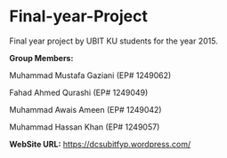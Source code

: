 # Final-year-Project
Final year project by UBIT KU students for the year 2015.

**Group Members:**

Muhammad Mustafa Gaziani (EP# 1249062)

Fahad Ahmed Qurashi (EP# 1249049)

Muhammad Awais Ameen (EP# 1249042)

Muhammad Hassan Khan (EP# 1249057)


**WebSite URL:**
https://dcsubitfyp.wordpress.com/
